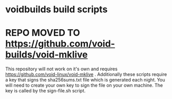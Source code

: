 # voidbuilds build scripts

# REPO MOVED TO https://github.com/void-builds/void-mklive

This repository will not work on it's own and requires https://github.com/void-linux/void-mklive .
Additionally these scripts require a key that signs the sha256sums.txt file which is generated each night. You will need to create your own key to sign the file on your own machine. The key is called by the sign-file.sh script. 
